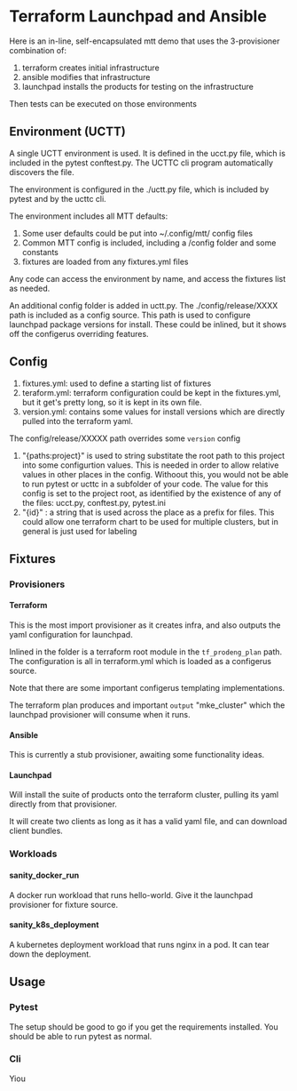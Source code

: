# Terraform Launchpad and Ansible

Here is an in-line, self-encapsulated mtt demo that uses the 3-provisioner
combination of:
1. terraform creates initial infrastructure
2. ansible modifies that infrastructure
3. launchpad installs the products for testing on the infrastructure

Then tests can be executed on those environments

## Environment (UCTT)

A single UCTT environment is used.  It is defined in the ucct.py file, which is
included in the pytest conftest.py.  The UCTTC cli program automatically
discovers the file.

The environment is configured in the ./uctt.py file, which is included by pytest
and by the ucttc cli.

The environment includes all MTT defaults:

1. Some user defaults could be put into ~/.config/mtt/ config files
2. Common MTT config is included, including a /config folder and some constants
3. fixtures are loaded from any fixtures.yml files

Any code can access the environment by name, and access the fixtures list as
needed.

An additional config folder is added in uctt.py.  The ./config/release/XXXX path
is included as a config source. This path is used to configure launchpad package
versions for install.  These could be inlined, but it shows off the configerus
overriding features.

## Config

1. fixtures.yml: used to define a starting list of fixtures
2. teraform.yml: terraform configuration could be kept in the fixtures.yml, but
   it get's pretty long, so it is kept in its own file.
3. version.yml: contains some values for install versions which are directly
   pulled into the terraform yaml.

The config/release/XXXXX path overrides some `version` config

1. "{paths:project}" is used to string substitate the root path to this project
  into some configurtion values.  This is needed in order to allow relative
  values in other places in the config.  Withoout this, you would not be able
  to run pytest or ucttc in a subfolder of your code.
  The value for this config is set to the project root, as identified by the
  existence of any of the files: ucct.py, conftest.py, pytest.ini
2. "{id}" : a string that is used across the place as a prefix for files. This
  could allow one terraform chart to be used for multiple clusters, but in
  general is just used for labeling

## Fixtures

### Provisioners

#### Terraform

This is the most import provisioner as it creates infra, and also outputs the
yaml configuration for launchpad.

Inlined in the folder is a terraform root module in the `tf_prodeng_plan` path.
The configuration is all in terraform.yml which is loaded as a configerus source.

Note that there are some important configerus templating implementations.

The terraform plan produces and important `output` "mke_cluster" which the
launchpad provisioner will consume when it runs.

#### Ansible

This is currently a stub provisioner, awaiting some functionality ideas.

#### Launchpad

Will install the suite of products onto the terraform cluster, pulling its
yaml directly from that provisioner.

It will create two clients as long as it has a valid yaml file, and can download
client bundles.

### Workloads

#### sanity_docker_run

A docker run workload that runs hello-world.  Give it the launchpad provisioner
for fixture source.

#### sanity_k8s_deployment

A kubernetes deployment workload that runs nginx in a pod.  It can tear down
the deployment.

## Usage

### Pytest

The setup should be good to go if you get the requirements installed.  You
should be able to run pytest as normal.

### Cli

Yiou
